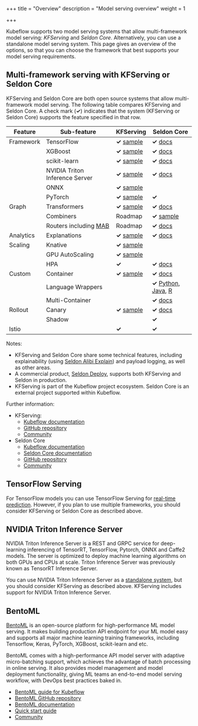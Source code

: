 +++
title = "Overview"
description = "Model serving overview"
weight = 1
                    
+++

Kubeflow supports two model serving systems that allow multi-framework model 
serving: *KFServing* and *Seldon Core*. Alternatively, you can use a
standalone model serving system. This page gives an overview of the options, so
that you can choose the framework that best supports your model serving 
requirements.

## Multi-framework serving with KFServing or Seldon Core

KFServing and Seldon Core are both open source systems that allow 
multi-framework model serving. The following table compares 
KFServing and Seldon Core. A check mark (**&check;**) indicates that the system
(KFServing or Seldon Core) supports the feature specified in that row.

<div class="table-responsive">
  <table class="table table-bordered">
    <thead class="thead-light">
      <tr>
        <th>Feature</th>
        <th>Sub-feature</th>
        <th>KFServing</th>
        <th>Seldon Core</th>
      </tr>
    </thead>
    <tbody>
      <tr>
        <td>Framework</td>
        <td>TensorFlow</td>
        <td><b>&check;</b> <a href="https://github.com/kubeflow/kfserving/tree/master/docs/samples/tensorflow">sample</a></td>
        <td><b>&check;</b> <a href="https://docs.seldon.io/projects/seldon-core/en/latest/servers/tensorflow.html">docs</a></td>
      </tr>
      <tr>
        <td></td>
        <td>XGBoost</td>
        <td><b>&check;</b> <a href="https://github.com/kubeflow/kfserving/tree/master/docs/samples/xgboost">sample</a></td>
        <td><b>&check;</b> <a href="https://docs.seldon.io/projects/seldon-core/en/latest/servers/xgboost.html">docs</a></td>
      </tr>
      <tr>
        <td></td>
        <td>scikit-learn</td>
        <td><b>&check;</b> <a href="https://github.com/kubeflow/kfserving/tree/master/docs/samples/sklearn">sample</a></td>
        <td><b>&check;</b> <a href="https://docs.seldon.io/projects/seldon-core/en/latest/servers/sklearn.html">docs</a></td>
      </tr>
      <tr>
        <td></td>
        <td>NVIDIA Triton Inference Server</td>
        <td><b>&check;</b> <a href="https://github.com/kubeflow/kfserving/tree/master/docs/samples/triton">sample</a></td>
        <td><b>&check;</b> <a href="https://docs.seldon.io/projects/seldon-core/en/latest/examples/nvidia_mnist.html">docs</a></td>
      </tr>
      <tr>
        <td></td>
        <td>ONNX</td>
        <td><b>&check;</b> <a href="https://github.com/kubeflow/kfserving/tree/master/docs/samples/onnx">sample</a></td>
        <td></td>
      </tr>
      <tr>
        <td></td>
        <td>PyTorch</td>
        <td><b>&check;</b> <a href="https://github.com/kubeflow/kfserving/tree/master/docs/samples/pytorch">sample</a></td>
        <td><b>&check;</b></td>
      </tr>
      <tr>
        <td>Graph</td>
        <td>Transformers</td>
        <td><b>&check;</b> <a href="https://github.com/kubeflow/kfserving/blob/master/docs/samples/transformer/image_transformer/kfserving_sdk_transformer.ipynb">sample</a></td>
        <td><b>&check;</b> <a href="https://docs.seldon.io/projects/seldon-core/en/latest/examples/transformer_spam_model.html">docs</a></td>
      </tr>
      <tr>
        <td></td>
        <td>Combiners</td>
        <td>Roadmap</td>
        <td><b>&check;</b> <a href="https://docs.seldon.io/projects/seldon-core/en/latest/examples/openvino_ensemble.html">sample</a></td>
      </tr>
      <tr>
        <td></td>
        <td>Routers including <a href="https://en.wikipedia.org/wiki/Multi-armed_bandit">MAB</a></td>
        <td>Roadmap</td>
        <td><b>&check;</b> <a href="https://docs.seldon.io/projects/seldon-core/en/latest/analytics/routers.html">docs</a></td>
      </tr>
      <tr>
        <td>Analytics</td>
        <td>Explanations</td>
        <td><b>&check;</b> <a href="https://github.com/kubeflow/kfserving/tree/master/docs/samples/explanation/alibi">sample</a></td>
        <td><b>&check;</b> <a href="https://docs.seldon.io/projects/seldon-core/en/latest/analytics/explainers.html">docs</a></td>
      </tr>
      <tr>
        <td>Scaling</td>
        <td>Knative</td>
        <td><b>&check;</b> <a href="https://github.com/kubeflow/kfserving/tree/master/docs/samples/autoscaling">sample</a></td>
        <td></td>
      </tr>
      <tr>
        <td></td>
        <td>GPU AutoScaling</td>
        <td><b>&check;</b> <a href="https://github.com/kubeflow/kfserving/tree/master/docs/samples/autoscaling">sample</a></td>
        <td></td>
      </tr>
      <tr>
        <td></td>
        <td>HPA</td>
        <td><b>&check;</b></td>
        <td><b>&check;</b> <a href="https://docs.seldon.io/projects/seldon-core/en/latest/graph/scaling.html#autoscaling-seldon-deployments">docs</a></td>
      </tr>
      <tr>
        <td>Custom</td>
        <td>Container</td>
        <td><b>&check;</b> <a href="https://github.com/kubeflow/kfserving/tree/master/docs/samples/custom">sample</a></td>
        <td><b>&check;</b> <a href="https://docs.seldon.io/projects/seldon-core/en/latest/wrappers/language_wrappers.html">docs</a></td>
      </tr>
      <tr>
        <td></td>
        <td>Language Wrappers</td>
        <td></td>
        <td><b>&check;</b> <a href="https://docs.seldon.io/projects/seldon-core/en/latest/python/index.html">Python</a>, <a href="https://docs.seldon.io/projects/seldon-core/en/latest/java/README.html">Java</a>, <a href="https://docs.seldon.io/projects/seldon-core/en/latest/R/README.html">R</a></td>
      </tr>
      <tr>
        <td></td>
        <td>Multi-Container</td>
        <td></td>
        <td><b>&check;</b> <a href="https://docs.seldon.io/projects/seldon-core/en/latest/graph/inference-graph.html">docs</a></td>
      </tr>
      <tr>
        <td>Rollout</td>
        <td>Canary</td>
        <td><b>&check;</b> <a href="https://github.com/kubeflow/kfserving/tree/master/docs/samples/rollouts">sample</a></td>
        <td><b>&check;</b> <a href="https://docs.seldon.io/projects/seldon-core/en/latest/examples/istio_canary.html">docs</a></td>
      </tr>
      <tr>
        <td></td>
        <td>Shadow</td>
        <td></td>
        <td><b>&check;</b></td>
      </tr>
      <tr>
        <td>Istio</td>
        <td></td>
        <td><b>&check;</b></td>
        <td><b>&check;</b></td>
      </tr>
    </tbody>
  </table>
</div>
 
Notes:

   * KFServing and Seldon Core share some technical features, including 
     explainability (using [Seldon Alibi 
     Explain](https://github.com/SeldonIO/alibi)) and payload logging, as well 
     as other areas.
   * A commercial product, 
     [Seldon Deploy](https://www.seldon.io/tech/products/deploy/), supports both 
     KFServing and Seldon in production.
   * KFServing is part of the Kubeflow project ecosystem. Seldon Core is an
     external project supported within Kubeflow.

Further information:

 * KFServing:
   * [Kubeflow documentation](/docs/components/serving/kfserving/)
   * [GitHub repository](https://github.com/kubeflow/kfserving)
   * [Community](/docs/about/community/)
 * Seldon Core
   * [Kubeflow documentation](/docs/components/serving/seldon/)
   * [Seldon Core documentation](https://docs.seldon.io/projects/seldon-core/en/latest/)
   * [GitHub repository](https://github.com/SeldonIO/seldon-core)
   * [Community](https://docs.seldon.io/projects/seldon-core/en/latest/developer/community.html)   

## TensorFlow Serving

For TensorFlow models you can use TensorFlow Serving for 
[real-time prediction](/docs/components/serving/tfserving_new).
However, if you plan to use multiple frameworks, you should consider KFServing
or Seldon Core as described above.

## NVIDIA Triton Inference Server

NVIDIA Triton Inference Server is a REST and GRPC service for deep-learning
inferencing of TensorRT, TensorFlow, Pytorch, ONNX and Caffe2 models. The server is
optimized to deploy machine learning algorithms on both GPUs and
CPUs at scale. Triton Inference Server was previously known as TensorRT Inference Server.

You can use NVIDIA Triton Inference Server as a 
[standalone system](/docs/components/serving/tritoninferenceserver),
but you should consider KFServing as described above. KFServing includes support 
for NVIDIA Triton Inference Server.

## BentoML

[BentoML](https://bentoml.org) is an open-source platform for high-performance ML model
serving. It makes building production API endpoint for your ML model easy and supports
all major machine learning training frameworks, including Tensorflow, Keras, PyTorch,
XGBoost, scikit-learn and etc.

BentoML comes with a high-performance API model server with adaptive micro-batching
support, which achieves the advantage of batch processing in online serving. It also
provides model management and model deployment functionality, giving ML teams an
end-to-end model serving workflow, with DevOps best practices baked in.

   * [BentoML guide for Kubeflow](/docs/components/serving/bentoml)
   * [BentoML GitHub repository](https://github.com/bentoml/BentoML)
   * [BentoML documentation](https://docs.bentoml.org)
   * [Quick start guide](https://docs.bentoml.org/en/latest/quickstart.html)
   * [Community](https://join.slack.com/t/bentoml/shared_invite/enQtNjcyMTY3MjE4NTgzLTU3ZDc1MWM5MzQxMWQxMzJiNTc1MTJmMzYzMTYwMjQ0OGEwNDFmZDkzYWQxNzgxYWNhNjAxZjk4MzI4OGY1Yjg)
